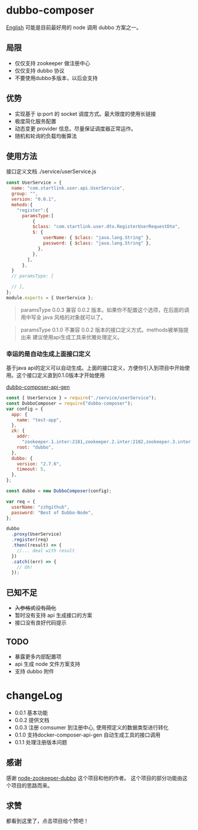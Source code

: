 # dubbo-composer

[English](ReadMe.md)
可能是目前最好用的 node 调用 dubbo 方案之一。

## 局限

- 仅仅支持 zookeeper 做注册中心
- 仅仅支持 dubbo 协议
- 不要使用dubbo多版本，以后会支持

## 优势

- 实现基于 ip:port 的 socket 调度方式。最大限度的使用长链接
- 极度简化服务配置
- 动态变更 provider 信息。尽量保证调度器正常运作。
- 随机和轮询的负载均衡算法

## 使用方法

接口定义文档
./service/userService.js

```js
const UserService = {
  name: "com.startlink.user.api.UserService",
  group: "",
  version: "0.0.1",
  mehods:{
    "register":{
      paramsType:[
          {
          $class: "com.startlink.user.dto.RegisterUserRequestDto",
          $: {
              userName: { $class: "java.lang.String" },
              password: { $class: "java.lang.String" },
            },
          },
        ],
      },
  }
  // paramsType: [

  // ],
};
module.exports = { UserService };
```

> paramsType 0.0.3 兼容 0.0.2 版本。如果你不配置这个选项，在后面的调用中写全 java 风格的对象就可以了。

> paramsType 0.1.0 不兼容 0.0.2 版本的接口定义方式。methods被单独提出来 建议使用api生成工具来优雅处理定义。

### 幸运的是自动生成上面接口定义
基于java api的定义可以自动生成。上面的接口定义，方便你引入到项目中开始使用。这个接口定义直到0.1.0版本才开始使用


[dubbo-composer-api-gen](https://www.npmjs.com/package/dubbo-composer-api-gen)



```js
const { UserService } = require("./service/userService");
const DubboComposer = require("dubbo-composer");
var config = {
  app: {
    name: "test-app",
  },
  zk: {
    addr:
      "zookeeper.1.inter:2181,zookeeper.2.inter:2182,zookeeper.3.inter:2183",
    root: "dubbo",
  },
  dubbo: {
    version: "2.7.6",
    timeout: 5,
  },
};

const dubbo = new DubboComposer(config);

var req = {
  userName: "zzhgithub",
  password: "Best of Dubbo-Node",
};

dubbo
  .proxy(UserService)
  .register(req)
  .then((result) => {
    //... deal with result
  })
  .catch((err) => {
    // Oh!
  });
```

## 已知不足

- ~~入参格式没有简化~~
- 暂时没有支持 api 生成接口的方案
- 接口没有良好代码提示

## TODO

- 暴露更多内部配置项
- api 生成 node 文件方案支持
- 支持 dubbo 附件

# changeLog

- 0.0.1 基本功能
- 0.0.2 提供文档
- 0.0.3 注册 comsumer 到注册中心, 使用预定义的数据类型进行转化
- 0.1.0 支持docker-composer-api-gen 自动生成工具的接口调用
- 0.1.1 处理注册版本问题
## 感谢

感谢 [node-zookeeper-dubbo](https://www.npmjs.com/package/node-zookeeper-dubbo) 这个项目和他的作者。
这个项目的部分功能由这个项目的思路而来。

## 求赞
都看到这里了，点击项目给个赞吧！
